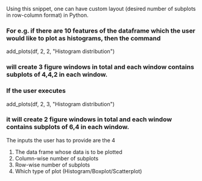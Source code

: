 Using this snippet, one can have custom layout (desired number of subplots in row-column format) in Python.

### For e.g. if there are 10 features of the dataframe which the user would like to plot as histograms, then the command

add_plots(df, 2, 2, "Histogram distribution") 

### will create 3 figure windows in total and each window contains subplots of 4,4,2 in each window.

### If the user executes

add_plots(df, 2, 3, "Histogram distribution")

### it will create 2 figure windows in total and each window contains subplots of 6,4 in each window.

The inputs the user has to provide are the 4
1. The data frame whose data is to be plotted
2. Column-wise number of subplots
3. Row-wise number of subplots
4. Which type of plot (Histogram/Boxplot/Scatterplot)
